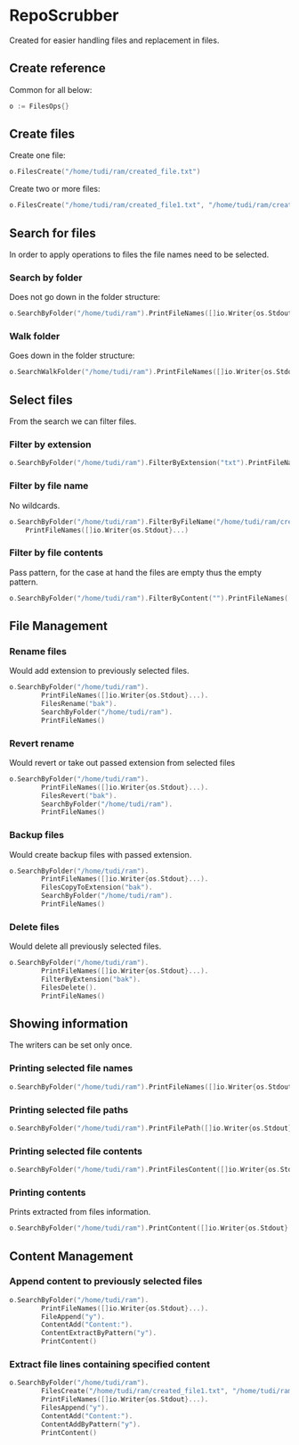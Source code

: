 # RepoScrubber
Created for easier handling files and replacement in files.

## Create reference
Common for all below:
```go
o := FilesOps{}
```

## Create files
Create one file:
```go
o.FilesCreate("/home/tudi/ram/created_file.txt")
```

Create two or more files:
```go
o.FilesCreate("/home/tudi/ram/created_file1.txt", "/home/tudi/ram/created_file2.txt")
```

## Search for files
In order to apply operations to files the file names need to be selected.<br/>

### Search by folder
Does not go down in the folder structure:
```go
o.SearchByFolder("/home/tudi/ram").PrintFileNames([]io.Writer{os.Stdout}...)
```

### Walk folder
Goes down in the folder structure:
```go
o.SearchWalkFolder("/home/tudi/ram").PrintFileNames([]io.Writer{os.Stdout}...)
```

## Select files
From the search we can filter files.

### Filter by extension
```go
o.SearchByFolder("/home/tudi/ram").FilterByExtension("txt").PrintFileNames([]io.Writer{os.Stdout}...)
```

### Filter by file name
No wildcards.
```go
o.SearchByFolder("/home/tudi/ram").FilterByFileName("/home/tudi/ram/created_file1.txt").
	PrintFileNames([]io.Writer{os.Stdout}...)
```

### Filter by file contents
Pass pattern, for the case at hand the files are empty thus the empty pattern.
```go
o.SearchByFolder("/home/tudi/ram").FilterByContent("").PrintFileNames([]io.Writer{os.Stdout}...)
```

## File Management
### Rename files
Would add extension to previously selected files.
```go
o.SearchByFolder("/home/tudi/ram").
		PrintFileNames([]io.Writer{os.Stdout}...).
		FilesRename("bak").
		SearchByFolder("/home/tudi/ram").
		PrintFileNames()
```

### Revert rename
Would revert or take out passed extension from selected files
```go
o.SearchByFolder("/home/tudi/ram").
		PrintFileNames([]io.Writer{os.Stdout}...).
		FilesRevert("bak").
		SearchByFolder("/home/tudi/ram").
		PrintFileNames()
```

### Backup files
Would create backup files with passed extension.
```go
o.SearchByFolder("/home/tudi/ram").
		PrintFileNames([]io.Writer{os.Stdout}...).
		FilesCopyToExtension("bak").
		SearchByFolder("/home/tudi/ram").
		PrintFileNames()
```

### Delete files
Would delete all previously selected files.
```go
o.SearchByFolder("/home/tudi/ram").
		PrintFileNames([]io.Writer{os.Stdout}...).
		FilterByExtension("bak").
		FilesDelete().
		PrintFileNames()
```

## Showing information
The writers can be set only once.
### Printing selected file names
```go
o.SearchByFolder("/home/tudi/ram").PrintFileNames([]io.Writer{os.Stdout}...)
```

### Printing selected file paths
```go
o.SearchByFolder("/home/tudi/ram").PrintFilePath([]io.Writer{os.Stdout}...)
```

### Printing selected file contents
```go
o.SearchByFolder("/home/tudi/ram").PrintFilesContent([]io.Writer{os.Stdout}...)
```

### Printing contents
Prints extracted from files information.
```go
o.SearchByFolder("/home/tudi/ram").PrintContent([]io.Writer{os.Stdout}...)
```

## Content Management
### Append content to previously selected files
```go
o.SearchByFolder("/home/tudi/ram").
		PrintFileNames([]io.Writer{os.Stdout}...).
		FileAppend("y").
		ContentAdd("Content:").
		ContentExtractByPattern("y").
		PrintContent()
```
### Extract file lines containing specified content
```go
o.SearchByFolder("/home/tudi/ram").
		FilesCreate("/home/tudi/ram/created_file1.txt", "/home/tudi/ram/created_file2.txt").
		PrintFileNames([]io.Writer{os.Stdout}...).
		FilesAppend("y").
		ContentAdd("Content:").
		ContentAddByPattern("y").
		PrintContent()
``` 